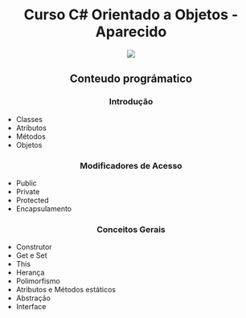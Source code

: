 <h1 align="Center" >Curso C# Orientado a Objetos - Aparecido</h1>
<p align="Center">
  <img src="https://user-images.githubusercontent.com/51383035/92039108-e4c99380-ed4a-11ea-9e66-02d3953c6360.png">
</p>

<h2 align="Center" >Conteudo prográmatico</h2>

<h3 align="Center" >Introdução</h3>

- Classes
- Atributos
- Métodos
- Objetos

<h3 align="Center" >Modificadores de Acesso</h3>
		
- Public
- Private
- Protected
- Encapsulamento

<h3 align="Center" >Conceitos Gerais</h3>

- Construtor
- Get e Set
- This
- Herança
- Polimorfismo
- Atributos e Métodos estáticos
- Abstração
- Interface
